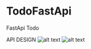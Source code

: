 # TodoFastApi
FastApi Todo 

API DESIGN
![alt text](https://github.com/HikariNoRyu/TodoFastApi/blob/main/Sub.PNG?raw=true)
![alt text](https://github.com/HikariNoRyu/TodoFastApi/blob/main/horid_ilust.png?raw=true)
